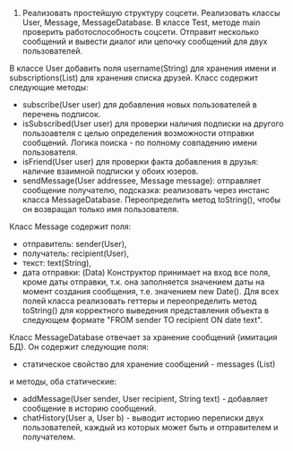 1) Реализовать простейшую структуру соцсети. 
Реализовать классы User, Message, MessageDatabase.
В классе Test, методе main проверить работоспособность соцсети. Отправит несколько сообщений и вывести
диалог или цепочку сообщений для двух пользователей.

В классе User добавить поля username(String) для хранения имени и subscriptions(List<User>) для хранения списка друзей.
Класс содержит следующие методы:
   * subscribe(User user) для добавления новых пользователей в перечень подписок.
   * isSubscribed(User user) для проверки наличия подписки на другого пользоавтеля с целью
определения возможности отправки сообщений. Логика поиска - по полному совпадению имени пользователя.
   * isFriend(User user) для проверки факта добавления в друзья: наличие взаимной подписки у обоих юзеров.
   * sendMessage(User addressee, Message message): отправляет сообщение получателю, подсказка: реализовать через инстанс класса
MessageDatabase.
Переопределить метод toString(), чтобы он возвращал только имя пользователя.

Класс Message содержит поля: 
   * отправитель: sender(User), 
   * получатель: recipient(User),
   * текст: text(String),
   * дата отправки: (Data)
Конструктор принимает на вход все поля, кроме даты отправки, т.к. она заполняется значением даты на момент создания 
сообщения, т.е. значением new Date().
Для всех полей класса реализовать геттеры 
и переопределить метод toString() для корректного выведения представления объекта в
следующем формате 
 "FROM sender 
 TO recipient
 ON date
 text". 

Класс MessageDatabase отвечает за хранение сообщений (имитация БД).
Он содержит следующие поля:
  * статическое свойство для хранение сообщений - messages (List<Message>)

и методы, оба статические:
 * addMessage(User sender, User recipient, String text)  - добавляет сообщение в историю сообщений.
 * chatHistory(User a, User b) - выводит историю переписки двух пользователей, каждый из которых может быть
и отправителем и получателем.
